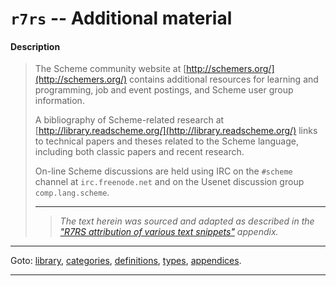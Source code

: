 

<a id='appendix__r7rs__additional-material'></a>

# `r7rs` -- Additional material


#### Description

> The Scheme community website at
> [http://schemers.org/](http://schemers.org/)
> contains additional resources for learning and programming, job and
> event postings, and Scheme user group information.
> 
> A bibliography of Scheme-related research at
> [http://library.readscheme.org/](http://library.readscheme.org/)
> links to technical papers and theses related to the Scheme language,
> including both classic papers and recent research.
> 
> On-line Scheme discussions are held using IRC
> on the `#scheme` channel at `irc.freenode.net`
> and on the Usenet discussion group `comp.lang.scheme`.
> 
> 
> ----
> > *The text herein was sourced and adapted as described in the ["R7RS attribution of various text snippets"](../../r7rs/appendices/attribution.md#appendix__r7rs__attribution) appendix.*

----

Goto: [library](../../r7rs/_index.md#library__r7rs), [categories](../../r7rs/categories/_index.md#toc__r7rs__categories), [definitions](../../r7rs/definitions/_index.md#toc__r7rs__definitions), [types](../../r7rs/types/_index.md#toc__r7rs__types), [appendices](../../r7rs/appendices/_index.md#toc__r7rs__appendices).

----

